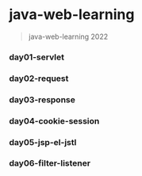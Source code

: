 # java-web-learning
> java-web-learning 2022

### day01-servlet

### day02-request

### day03-response

### day04-cookie-session

### day05-jsp-el-jstl

### day06-filter-listener